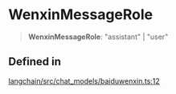 WenxinMessageRole
=================

> **WenxinMessageRole**: "assistant" | "user"

Defined in[](#defined-in "Direct link to Defined in")
------------------------------------------------------

[langchain/src/chat\_models/baiduwenxin.ts:12](https://github.com/hwchase17/langchainjs/blob/1c1274d/langchain/src/chat_models/baiduwenxin.ts#L12)